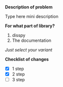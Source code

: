 **Description of problem**

Type here mini description

**For what part of library?**

1. disspy
2. The documentation

*Just select your variant*

**Checklist of changes**

- [x] 1 step
- [x] 2 step
- [ ] 3 step
